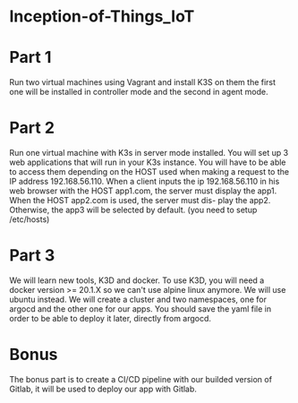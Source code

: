  # Inception-of-Things_IoT
 
# Part 1
Run two virtual machines using Vagrant and install K3S on them the first one will be installed in controller mode and the second in agent mode.

# Part 2
Run one virtual machine with K3s in server mode installed. You will set up 3 web applications that will run in your K3s instance. You will have to be able to access them depending on the HOST used when making a request to the IP address 192.168.56.110. When a client inputs the ip 192.168.56.110 in his web browser with the HOST app1.com, the server must display the app1. When the HOST app2.com is used, the server must dis- play the app2. Otherwise, the app3 will be selected by default. (you need to setup /etc/hosts)

# Part 3
We will learn new tools, K3D and docker.
To use K3D, you will need a docker version >= 20.1.X so we can't use alpine linux anymore. We will use ubuntu instead.
We will create a cluster and two namespaces, one for argocd and the other one for our apps.
You should save the yaml file in order to be able to deploy it later, directly from argocd.

# Bonus
The bonus part is to create a CI/CD pipeline with our builded version of Gitlab, it will be used to deploy our app with Gitlab.
